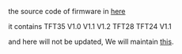 the source code of firmware in [here](https://github.com/bigtreetech/BIGTREETECH-TouchScreenFirmware)

it contains TFT35 V1.0 V1.1 V1.2  TFT28  TFT24 V1.1

and here will not be updated, We will maintain [this](https://github.com/bigtreetech/BIGTREETECH-TouchScreenFirmware).
